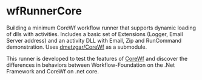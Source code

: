 # wfRunnerCore
Building a minimum CoreWf workflow runner that supports dynamic loading of dlls with activities. Includes a basic set of Extensions (Logger, Email Server address) and an activity DLL with Email, Zip and RunCommand demonstration. Uses [dmetzgar/CoreWf](https://github.com/dmetzgar/corewf) as a submodule. 

This runner is developed to test the features of [CoreWf](https://github.com/dmetzgar/corewf) and discover the differences in behaviors between Workflow-Foundation on the .Net Framework and CoreWf on .net core.

